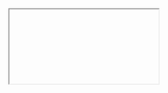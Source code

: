 ## <iframe>:

An HTML that allows us to embed content from another website into a webpage.

It runs `html,js,css` of another webpages just like it is open in another tab in our device.
